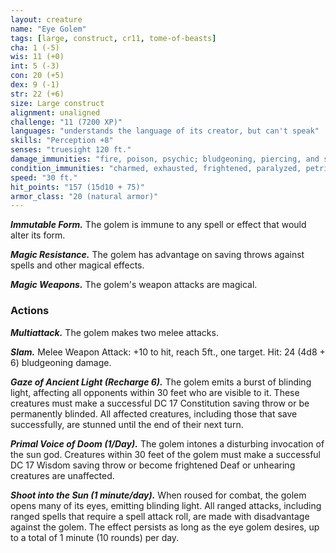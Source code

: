 ```yaml
---
layout: creature
name: "Eye Golem"
tags: [large, construct, cr11, tome-of-beasts]
cha: 1 (-5)
wis: 11 (+0)
int: 5 (-3)
con: 20 (+5)
dex: 9 (-1)
str: 22 (+6)
size: Large construct
alignment: unaligned
challenge: "11 (7200 XP)"
languages: "understands the language of its creator, but can't speak"
skills: "Perception +8"
senses: "truesight 120 ft."
damage_immunities: "fire, poison, psychic; bludgeoning, piercing, and slashing from nonmagical weapons that aren't adamantine"
condition_immunities: "charmed, exhausted, frightened, paralyzed, petrified, poisoned"
speed: "30 ft."
hit_points: "157 (15d10 + 75)"
armor_class: "20 (natural armor)"
---
```


***Immutable Form.*** The golem is immune to any spell or effect that would alter its form.

***Magic Resistance.*** The golem has advantage on saving throws against spells and other magical effects.

***Magic Weapons.*** The golem's weapon attacks are magical.

### Actions

***Multiattack.*** The golem makes two melee attacks.

***Slam.*** Melee Weapon Attack: +10 to hit, reach 5ft., one target. Hit: 24 (4d8 + 6) bludgeoning damage.

***Gaze of Ancient Light (Recharge 6).*** The golem emits a burst of blinding light, affecting all opponents within 30 feet who are visible to it. These creatures must make a successful DC 17 Constitution saving throw or be permanently blinded. All affected creatures, including those that save successfully, are stunned until the end of their next turn.

***Primal Voice of Doom (1/Day).*** The golem intones a disturbing invocation of the sun god. Creatures within 30 feet of the golem must make a successful DC 17 Wisdom saving throw or become frightened Deaf or unhearing creatures are unaffected.

***Shoot into the Sun (1 minute/day).*** When roused for combat, the golem opens many of its eyes, emitting blinding light. All ranged attacks, including ranged spells that require a spell attack roll, are made with disadvantage against the golem. The effect persists as long as the eye golem desires, up to a total of 1 minute (10 rounds) per day.


